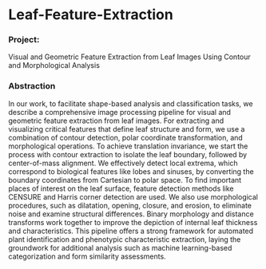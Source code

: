 # Leaf-Feature-Extraction
### Project: 
Visual and Geometric Feature Extraction from Leaf Images Using Contour and Morphological Analysis

### Abstraction
In our work, to facilitate shape-based analysis and classification tasks, we describe a comprehensive image processing pipeline for visual and geometric feature extraction from leaf images. For extracting and visualizing critical features that define leaf structure and form, we use a combination of contour detection, polar coordinate transformation, and morphological operations. To achieve translation invariance, we start the process with contour extraction to isolate the leaf boundary, followed by center-of-mass alignment. We effectively detect local extrema, which correspond to biological features like lobes and sinuses, by converting the boundary coordinates from Cartesian to polar space. To find important places of interest on the leaf surface, feature detection methods like CENSURE and Harris corner detection are used. We also use morphological procedures, such as dilatation, opening, closure, and erosion, to eliminate noise and examine structural differences. Binary morphology and distance transforms work together to improve the depiction of internal leaf thickness and characteristics. This pipeline offers a strong framework for automated plant identification and phenotypic characteristic extraction, laying the groundwork for additional analysis such as machine learning-based categorization and form similarity assessments.
